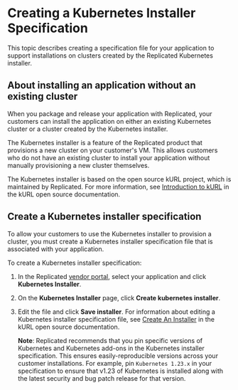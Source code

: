 # Creating a Kubernetes Installer Specification

This topic describes creating a specification file for your application to support
installations on clusters created by the Replicated Kubernetes installer.

## About installing an application without an existing cluster

When you package and release your application with Replicated, your customers can
install the application on either an existing Kubernetes cluster or a cluster created
by the Kubernetes installer.

The Kubernetes installer is a feature of the Replicated product that provisions
a new cluster on your customer's VM. This allows customers who do not have an
existing cluster to install your application without manually provisioning a new
cluster themselves.

The Kubernetes installer is based on the open source kURL project, which is maintained
by Replicated. For more information, see [Introduction to kURL](https://kurl.sh/docs/introduction/)
in the kURL open source documentation.

## Create a Kubernetes installer specification

To allow your customers to use the Kubernetes installer to provision a cluster,
you must create a Kubernetes installer specification file that is associated
with your application.

To create a Kubernetes installer specification:

1. In the Replicated [vendor portal](https://vendor.replicated.com), select your application and click **Kubernetes Installer**.
1. On the **Kubernetes Installer** page, click **Create kubernetes installer**.
1. Edit the file and click **Save installer**. For information about editing a
Kubernetes installer specification file, see [Create An Installer](https://kurl.sh/docs/create-installer/)
in the kURL open source documentation.

   **Note**: Replicated recommends that you pin specific versions of Kubernetes
   and Kubernetes add-ons in the Kubernetes installer specification. This ensures
   easily-reproducible versions across your customer installations. For example,
   pin `Kubernetes 1.23.x` in your specification to ensure that v1.23 of Kubernetes
   is installed along with the latest security and bug patch release for that version.
